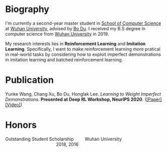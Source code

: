 # Biography
I'm currently a second-year master student in [School of Computer Science](http://cs.whu.edu.cn/) at [Wuhan University](https://www.whu.edu.cn/), advised by [Bo Du](http://cs.whu.edu.cn/teacherinfo.aspx?id=254). I received my B.S degree in computer science from [Wuhan University](https://www.whu.edu.cn/) in 2019.

My research interests lies in __Reinforcement Learning__ and __Imitation Learning__. Specifically, I want to make reinforcement learning more pratical in real-world tasks by considering how to exploit imperfect demonstrations in imitation learning and batched reinforcement learning. 

# Publication
Yunke Wang, Chang Xu, Bo Du, Honglak Lee. _Learning to Weight Imperfect Demonstrations_. __Presented at Deep RL Workshop, NeurIPS 2020__. ([[Paper]](https://drive.google.com/file/d/14btCnIdnq2-9KRbeEJQCrqW86fcClKKg/view) [[Video]](https://slideslive.com/38941320/learning-to-weight-imperfect-demonstrations?ref=account-folder-62083-folders))

# Honors   
Outstanding Student Scholarship              &nbsp;&nbsp;&nbsp;&nbsp;&nbsp;&nbsp;&nbsp; Wuhan University &nbsp;&nbsp;&nbsp;&nbsp;&nbsp;&nbsp;&nbsp;&nbsp;&nbsp;&nbsp;&nbsp;&nbsp;&nbsp;&nbsp;&nbsp;&nbsp;&nbsp;&nbsp;&nbsp;&nbsp;&nbsp;&nbsp;&nbsp;&nbsp;&nbsp;&nbsp;&nbsp;&nbsp;&nbsp;&nbsp;&nbsp;&nbsp;&nbsp;&nbsp;&nbsp;&nbsp;&nbsp;&nbsp;&nbsp; &nbsp;2018,&nbsp;2016  


